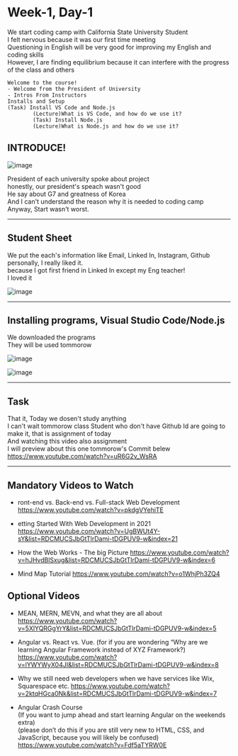 Week-1, Day-1
===
   
   
We start coding camp with California State University Student   
I felt nervous because it was our first time meeting   
Questioning in English will be very good for improving my English and coding skills   
However, I are finding equilibrium because it can interfere with the progress of the class and others   
   
```
Welcome to the course!   
- Welcome from the President of University   
- Intros From Instructors   
Installs and Setup   
(Task) Install VS Code and Node.js   
        (Lecture)What is VS Code, and how do we use it?   
        (Task) Install Node.js   
        (Lecture)What is Node.js and how do we use it?   
 ```
   

INTRODUCE!
---
   
![image](https://user-images.githubusercontent.com/57173871/124130845-2980a100-daba-11eb-9b35-b9c211b59fa2.png)
   
President of each university spoke about project   
honestly, our president's speach wasn't good   
He say about G7 and greatness of Korea   
And I can't understand the reason why it is needed to coding camp   
Anyway, Start wasn't worst.   
   
   
* * *
   
Student Sheet
---

We put the each's information like Email, Linked In, Instagram, Github   
personally, I really liked it.   
because I got
first friend in Linked In except my Eng teacher!   
I loved it   

![image](https://user-images.githubusercontent.com/57173871/124131867-2cc85c80-dabb-11eb-8d60-190da5a40545.png)
   
   
   * * *
   
   
Installing programs, Visual Studio Code/Node.js   
---
     
We downloaded the programs   
They will be used tommorow   

![image](https://user-images.githubusercontent.com/57173871/124131918-3d78d280-dabb-11eb-9168-cb6db3d62d98.png)

![image](https://user-images.githubusercontent.com/57173871/124131964-479ad100-dabb-11eb-991d-3cdc3069adea.png)
     
  * * *
   
   
Task
---

  That it, Today we dosen't study anything   
  I can't wait tommorow class
  Student who don't have Github Id are going to make it, that is assignment of today    
  And watching this video also assignment   
  I will preview about this one tommorow's Commit belew      
https://www.youtube.com/watch?v=uR6G2v_WsRA   

  
 * * *   
Mandatory Videos to Watch
---
     
* ront-end vs. Back-end vs. Full-stack Web Development
https://www.youtube.com/watch?v=pkdgVYehiTE   
   
* etting Started With Web Development in 2021
https://www.youtube.com/watch?v=UgBWUt4Y-sY&list=RDCMUCSJbGtTlrDami-tDGPUV9-w&index=21   
   
* How the Web Works - The big Picture
https://www.youtube.com/watch?v=hJHvdBlSxug&list=RDCMUCSJbGtTlrDami-tDGPUV9-w&index=6   
   
* Mind Map Tutorial
https://www.youtube.com/watch?v=o1WhjPh3ZQ4   
   

Optional Videos
---
* MEAN, MERN, MEVN, and what they are all about
https://www.youtube.com/watch?v=5XlYQRGgYrY&list=RDCMUCSJbGtTlrDami-tDGPUV9-w&index=5   
   

* Angular vs. React vs. Vue. (for if you are wondering “Why are we learning Angular Framework instead of XYZ Framework?)
https://www.youtube.com/watch?v=lYWYWyX04JI&list=RDCMUCSJbGtTlrDami-tDGPUV9-w&index=8   
   

* Why we still need web developers when we have services like Wix, Squarespace etc.
https://www.youtube.com/watch?v=2ktqHGca0Nk&list=RDCMUCSJbGtTlrDami-tDGPUV9-w&index=7   
   


* Angular Crash Course   
(If you want to jump ahead and start learning Angular on the weekends extra)   
(please don’t do this if you are still very new to HTML, CSS, and JavaScript, because you will likely be confused)   
https://www.youtube.com/watch?v=Fdf5aTYRW0E   
